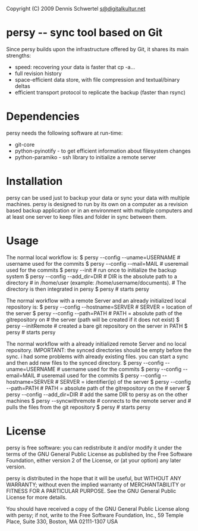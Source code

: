 Copyright (C) 2009 Dennis Schwertel <s@digitalkultur.net>

persy -- sync tool based on Git
=================================
Since persy builds upon the infrastructure offered by Git, it shares its main
strengths:
* speed: recovering your data is faster that cp -a...
* full revision history
* space-efficient data store, with file compression and textual/binary deltas
* efficient transport protocol to replicate the backup (faster than rsync)

Dependencies
============
persy needs the following software at run-time:
*    git-core
*    python-pyinotify - to get efficient information about filesystem changes
*    python-paramiko - ssh library to initialize a remote server

Installation
============
persy can be used just to backup your data or sync your data with multiple 
machines. persy is designed to run by its own on a computer as a revision based
backup application or in an environment with multiple computers and at least 
one server to keep files and folder in sync between them. 


Usage
=====
The normal local workflow is:
 $ persy --config --uname=USERNAME      # username used for the commits
 $ persy --config --mail=MAIL           # useremail used for the commits
 $ persy --init                         # run once to initialize the backup system
 $ persy --config --add_dir=DIR         # DIR is the absolute path to a directory 
                                        # in /home/user (example: /home/username/documents).
                                        # The directory is then integrated in persy
 $ persy                                # starts persy


The normal workflow with a remote Server and an already initialized local repository is:
 $ persy --config --hostname=SERVER     # SERVER = location of the server
 $ persy --config --path=PATH           # PATH = absolute path of the gitrepository on 
                                        # the server (path will be created if it does not exist)
 $ persy --initRemote                   # created a bare git repository on the server in PATH
 $ persy                                # starts persy 


The normal workflow with a already initialized remote Server and no local repository. 
IMPORTANT: the synced directories should be empty before the sync. i had some problems 
with already existing files. you can start a sync and then add new files to the synced directory.
 $ persy --config --uname=USERNAME      # username used for the commits
 $ persy --config --email=MAIL          # useremail used for the commits
 $ persy --config --hostname=SERVER     # SERVER = identifier(ip) of the server
 $ persy --config --path=PATH           # PATH = absolute path of the gitrepository on the 
                                        # server
 $ persy --config --add_dir=DIR         # add the same DIR to persy as on the other machines
 $ persy --syncwithremote               # connects to the remote server and 
                                        # pulls the files from the git repository
 $ persy                                # starts persy

License
=======
persy is free software: you can redistribute it and/or modify it
under the terms of the GNU General Public License as published by the Free
Software Foundation, either version 2 of the License, or (at your option) any
later version.

persy is distributed in the hope that it will be useful,
but WITHOUT ANY WARRANTY; without even the implied warranty of
MERCHANTABILITY or FITNESS FOR A PARTICULAR PURPOSE.  See the GNU
General Public License for more details.

You should have received a copy of the GNU General Public License
along with persy; if not, write to the Free Software
Foundation, Inc., 59 Temple Place, Suite 330, Boston, MA  02111-1307  USA
